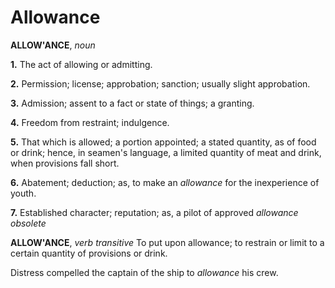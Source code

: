 # Allowance

**ALLOW'ANCE**, _noun_

**1.** The act of allowing or admitting.

**2.** Permission; license; approbation; sanction; usually slight approbation.

**3.** Admission; assent to a fact or state of things; a granting.

**4.** Freedom from restraint; indulgence.

**5.** That which is allowed; a portion appointed; a stated quantity, as of food or drink; hence, in seamen's language, a limited quantity of meat and drink, when provisions fall short.

**6.** Abatement; deduction; as, to make an _allowance_ for the inexperience of youth.

**7.** Established character; reputation; as, a pilot of approved _allowance_ _obsolete_

**ALLOW'ANCE**, _verb transitive_ To put upon allowance; to restrain or limit to a certain quantity of provisions or drink.

Distress compelled the captain of the ship to _allowance_ his crew.
